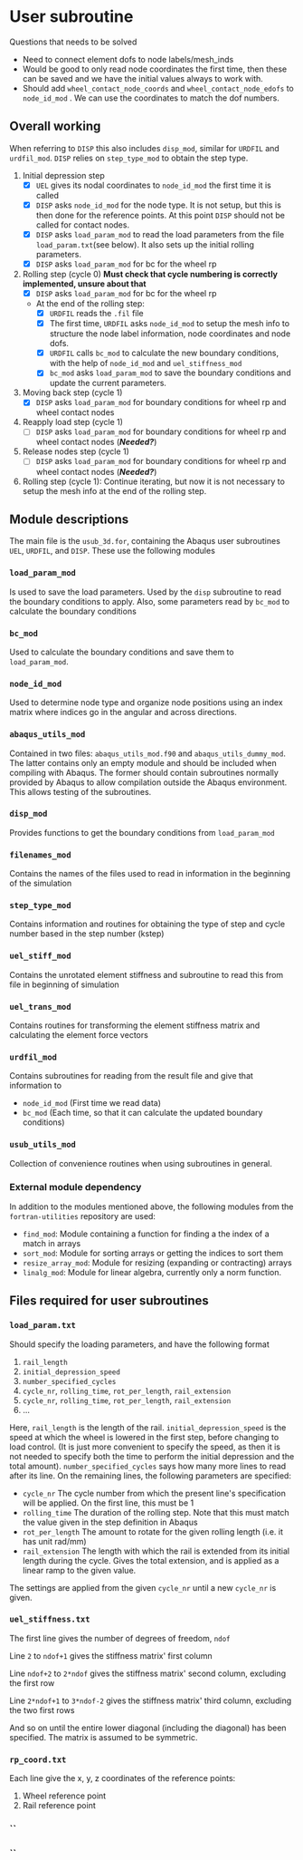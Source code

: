 # User subroutine

Questions that needs to be solved

* Need to connect element dofs to node labels/mesh_inds
* Would be good to only read node coordinates the first time, then these can be saved and we have the initial values always to work with.
* Should add `wheel_contact_node_coords` and `wheel_contact_node_edofs` to `node_id_mod` . We can use the coordinates to match the dof numbers. 

## Overall working

When referring to `DISP` this also includes `disp_mod`, similar for `URDFIL` and `urdfil_mod`. `DISP` relies on `step_type_mod` to obtain the step type.

1. Initial depression step
   - [x] `UEL` gives its nodal coordinates to `node_id_mod` the first time it is called 
   - [x] `DISP` asks `node_id_mod` for the node type. It is not setup, but this is then done for the reference points. At this point `DISP` should not be called for contact nodes.
   - [x] `DISP` asks `load_param_mod`  to read the load parameters from the file `load_param.txt`(see below). It also sets up the initial rolling parameters. 
   - [x] `DISP` asks `load_param_mod` for bc for the wheel rp
2. Rolling step (cycle 0) **Must check that cycle numbering is correctly implemented, unsure about that**
   - [x] `DISP` asks `load_param_mod` for bc for the wheel rp
   - At the end of the rolling step:
     * [x] `URDFIL` reads the `.fil` file 
     * [x] The first time, `URDFIL` asks `node_id_mod` to setup the mesh info to structure the node label information, node coordinates and node dofs. 
     * [x] `URDFIL` calls `bc_mod` to calculate the new boundary conditions, with the help of `node_id_mod` and `uel_stiffness_mod`
     * [x] `bc_mod` asks `load_param_mod` to save the  boundary conditions and update the current parameters. 
3. Moving back step (cycle 1)
   - [x] `DISP` asks `load_param_mod` for boundary conditions for wheel rp and wheel contact nodes
4. Reapply load step (cycle 1)
   - [ ] `DISP` asks `load_param_mod` for boundary conditions for wheel rp and wheel contact nodes (***Needed?***)
5. Release nodes step (cycle 1)
   - [ ] `DISP` asks `load_param_mod` for boundary conditions for wheel rp and wheel contact nodes (***Needed?***)
6. Rolling step (cycle 1): Continue iterating, but now it is not necessary to setup the mesh info at the end of the rolling step. 
## Module descriptions

The main file is the `usub_3d.for`, containing the Abaqus user subroutines `UEL`, `URDFIL`, and `DISP`.  These use the following modules

### `load_param_mod`
Is used to save the load parameters. Used by the `disp` subroutine to read the boundary conditions to apply. Also, some parameters read by `bc_mod` to calculate the boundary conditions
### `bc_mod`
Used to calculate the boundary conditions and save them to `load_param_mod`. 
### `node_id_mod`
Used to determine node type and organize node positions using an index matrix where indices go in the angular and across directions. 

### `abaqus_utils_mod`

Contained in two files: `abaqus_utils_mod.f90` and `abaqus_utils_dummy_mod`. The latter contains only an empty module and should be included when compiling with Abaqus. The former should contain subroutines normally provided by Abaqus to allow compilation outside the Abaqus environment. This allows testing of the subroutines. 

### `disp_mod`

Provides functions to get the boundary conditions from `load_param_mod`

### `filenames_mod`

Contains the names of the files used to read in information in the beginning of the simulation

### `step_type_mod`

Contains information and routines for obtaining the type of step and cycle number based in the step number (kstep)

### `uel_stiff_mod`

Contains the unrotated element stiffness and subroutine to read this from file in beginning of simulation

### `uel_trans_mod`

Contains routines for transforming the element stiffness matrix and calculating the element force vectors

### `urdfil_mod`

Contains subroutines for reading from the result file and give that information to

- `node_id_mod` (First time we read data)
- `bc_mod` (Each time, so that it can calculate the updated boundary conditions)

### `usub_utils_mod`

Collection of convenience routines when using subroutines in general. 

### External module dependency

In addition to the modules mentioned above, the following modules from the `fortran-utilities` repository are used:

- `find_mod`: Module containing a function for finding a the index of a match in arrays
- `sort_mod`: Module for sorting arrays or getting the indices to sort them
- `resize_array_mod`: Module for resizing (expanding or contracting) arrays
- `linalg_mod`: Module for linear algebra, currently only a norm function. 

## Files required for user subroutines

### `load_param.txt`

Should specify the loading parameters, and have the following format

1. `rail_length`
2. `initial_depression_speed`
3. `number_specified_cycles`
4. `cycle_nr`,  `rolling_time`, `rot_per_length`, `rail_extension`
5. `cycle_nr`,  `rolling_time`, `rot_per_length`, `rail_extension`
6. ...

Here, `rail_length` is the length of the rail. `initial_depression_speed` is the speed at which the wheel is lowered in the first step, before changing to load control. (It is just more convenient to specify the speed, as then it is not needed to specify both the time to perform the initial depression and the total amount). `number_specified_cycles` says how many more lines to read after its line. On the remaining lines, the following parameters are specified:

* `cycle_nr`
  The cycle number from which the present line's specification will be applied. On the first line, this must be 1
* `rolling_time`
  The duration of the rolling step. Note that this must match the value given in the step definition in Abaqus
* `rot_per_length`
  The amount to rotate for the given rolling length (i.e. it has unit rad/mm)
* `rail_extension`
  The length with which the rail is extended from its initial length during the cycle. Gives the total extension, and is applied as a linear ramp to the given value. 

The settings are applied from the given `cycle_nr` until a new `cycle_nr` is given. 

### `uel_stiffness.txt`

The first line gives the number of degrees of freedom, `ndof`

Line `2` to `ndof+1` gives the stiffness matrix' first column

Line `ndof+2` to `2*ndof` gives the stiffness matrix' second column, excluding the first row

Line `2*ndof+1` to `3*ndof-2` gives the stiffness matrix' third column, excluding the two first rows

And so on until the entire lower diagonal (including the diagonal) has been specified. The matrix is assumed to be symmetric. 

### `rp_coord.txt`

Each line give the x, y, z coordinates of the reference points:

1. Wheel reference point
2. Rail reference point

### ``

### ``

